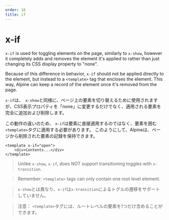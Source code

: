 ```yaml
---
order: 16
title: if
---
```


# x-if

`x-if` is used for toggling elements on the page, similarly to `x-show`, however it completely adds and removes the element it's applied to rather than just changing its CSS display property to "none".

Because of this difference in behavior, `x-if` should not be applied directly to the element, but instead to a `<template>` tag that encloses the element. This way, Alpine can keep a record of the element once it's removed from the page.

`x-if`は、` x-show`と同様に、ページ上の要素を切り替えるために使用されますが、CSS表示プロパティを「none」に変更するだけでなく、適用される要素を完全に追加および削除します。

この動作の違いのため、 `x-if`は要素に直接適用するのではなく、要素を囲む`<template>`タグに適用する必要があります。 このようにして、Alpineは、ページから削除された要素の記録を保持できます。

```alpine
<template x-if="open">
    <div>Contents...</div>
</template>
```

> Unlike `x-show`, `x-if`, does NOT support transitioning toggles with `x-transition`.

> Remember: `<template>` tags can only contain one root level element.

> `x-show`とは異なり、`x-if`は`x-transition`によるトグルの遷移をサポートしていません。

>注意： `<template>`タグには、ルートレベルの要素を1つだけ含めることができます。